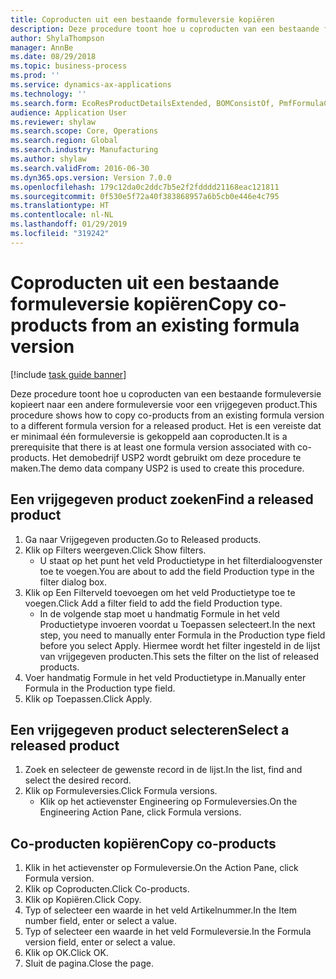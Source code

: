 ```yaml
---
title: Coproducten uit een bestaande formuleversie kopiëren
description: Deze procedure toont hoe u coproducten van een bestaande formuleversie kopieert naar een andere formuleversie voor een vrijgegeven product.
author: ShylaThompson
manager: AnnBe
ms.date: 08/29/2018
ms.topic: business-process
ms.prod: ''
ms.service: dynamics-ax-applications
ms.technology: ''
ms.search.form: EcoResProductDetailsExtended, BOMConsistOf, PmfFormulaCoBy, BOMRouteCopyDialog
audience: Application User
ms.reviewer: shylaw
ms.search.scope: Core, Operations
ms.search.region: Global
ms.search.industry: Manufacturing
ms.author: shylaw
ms.search.validFrom: 2016-06-30
ms.dyn365.ops.version: Version 7.0.0
ms.openlocfilehash: 179c12da0c2ddc7b5e2f2fdddd21168eac121811
ms.sourcegitcommit: 0f530e5f72a40f383868957a6b5cb0e446e4c795
ms.translationtype: HT
ms.contentlocale: nl-NL
ms.lasthandoff: 01/29/2019
ms.locfileid: "319242"
---
```

# <a name="copy-co-products-from-an-existing-formula-version"></a><span data-ttu-id="78410-103">Coproducten uit een bestaande formuleversie kopiëren</span><span class="sxs-lookup"><span data-stu-id="78410-103">Copy co-products from an existing formula version</span></span>

[!include [task guide banner](../../includes/task-guide-banner.md)]

<span data-ttu-id="78410-104">Deze procedure toont hoe u coproducten van een bestaande formuleversie kopieert naar een andere formuleversie voor een vrijgegeven product.</span><span class="sxs-lookup"><span data-stu-id="78410-104">This procedure shows how to copy co-products from an existing formula version to a different formula version for a released product.</span></span> <span data-ttu-id="78410-105">Het is een vereiste dat er minimaal één formuleversie is gekoppeld aan coproducten.</span><span class="sxs-lookup"><span data-stu-id="78410-105">It is a prerequisite that there is at least one formula version associated with co-products.</span></span> <span data-ttu-id="78410-106">Het demobedrijf USP2 wordt gebruikt om deze procedure te maken.</span><span class="sxs-lookup"><span data-stu-id="78410-106">The demo data company USP2 is used to create this procedure.</span></span>


## <a name="find-a-released-product"></a><span data-ttu-id="78410-107">Een vrijgegeven product zoeken</span><span class="sxs-lookup"><span data-stu-id="78410-107">Find a released product</span></span>
1. <span data-ttu-id="78410-108">Ga naar Vrijgegeven producten.</span><span class="sxs-lookup"><span data-stu-id="78410-108">Go to Released products.</span></span>
2. <span data-ttu-id="78410-109">Klik op Filters weergeven.</span><span class="sxs-lookup"><span data-stu-id="78410-109">Click Show filters.</span></span>
    * <span data-ttu-id="78410-110">U staat op het punt het veld Productietype in het filterdialoogvenster toe te voegen.</span><span class="sxs-lookup"><span data-stu-id="78410-110">You are about to add the field Production type in the filter dialog box.</span></span>  
3. <span data-ttu-id="78410-111">Klik op Een Filterveld toevoegen om het veld Productietype toe te voegen.</span><span class="sxs-lookup"><span data-stu-id="78410-111">Click Add a filter field to add the field Production type.</span></span>
    * <span data-ttu-id="78410-112">In de volgende stap moet u handmatig Formule in het veld Productietype invoeren voordat u Toepassen selecteert.</span><span class="sxs-lookup"><span data-stu-id="78410-112">In the next step, you need to manually enter Formula in the Production type field before you select Apply.</span></span> <span data-ttu-id="78410-113">Hiermee wordt het filter ingesteld in de lijst van vrijgegeven producten.</span><span class="sxs-lookup"><span data-stu-id="78410-113">This sets the filter on the list of released products.</span></span>  
4. <span data-ttu-id="78410-114">Voer handmatig Formule in het veld Productietype in.</span><span class="sxs-lookup"><span data-stu-id="78410-114">Manually enter Formula in the Production type field.</span></span>
5. <span data-ttu-id="78410-115">Klik op Toepassen.</span><span class="sxs-lookup"><span data-stu-id="78410-115">Click Apply.</span></span>

## <a name="select-a-released-product"></a><span data-ttu-id="78410-116">Een vrijgegeven product selecteren</span><span class="sxs-lookup"><span data-stu-id="78410-116">Select a released product</span></span>
1. <span data-ttu-id="78410-117">Zoek en selecteer de gewenste record in de lijst.</span><span class="sxs-lookup"><span data-stu-id="78410-117">In the list, find and select the desired record.</span></span>
2. <span data-ttu-id="78410-118">Klik op Formuleversies.</span><span class="sxs-lookup"><span data-stu-id="78410-118">Click Formula versions.</span></span>
    * <span data-ttu-id="78410-119">Klik op het actievenster Engineering op Formuleversies.</span><span class="sxs-lookup"><span data-stu-id="78410-119">On the Engineering Action Pane, click Formula versions.</span></span>  

## <a name="copy-co-products"></a><span data-ttu-id="78410-120">Co-producten kopiëren</span><span class="sxs-lookup"><span data-stu-id="78410-120">Copy co-products</span></span>
1. <span data-ttu-id="78410-121">Klik in het actievenster op Formuleversie.</span><span class="sxs-lookup"><span data-stu-id="78410-121">On the Action Pane, click Formula version.</span></span>
2. <span data-ttu-id="78410-122">Klik op Coproducten.</span><span class="sxs-lookup"><span data-stu-id="78410-122">Click Co-products.</span></span>
3. <span data-ttu-id="78410-123">Klik op Kopiëren.</span><span class="sxs-lookup"><span data-stu-id="78410-123">Click Copy.</span></span>
4. <span data-ttu-id="78410-124">Typ of selecteer een waarde in het veld Artikelnummer.</span><span class="sxs-lookup"><span data-stu-id="78410-124">In the Item number field, enter or select a value.</span></span>
5. <span data-ttu-id="78410-125">Typ of selecteer een waarde in het veld Formuleversie.</span><span class="sxs-lookup"><span data-stu-id="78410-125">In the Formula version field, enter or select a value.</span></span>
6. <span data-ttu-id="78410-126">Klik op OK.</span><span class="sxs-lookup"><span data-stu-id="78410-126">Click OK.</span></span>
7. <span data-ttu-id="78410-127">Sluit de pagina.</span><span class="sxs-lookup"><span data-stu-id="78410-127">Close the page.</span></span>


